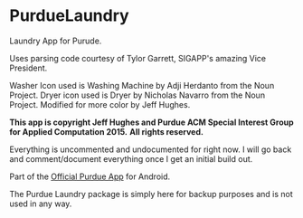 # PurdueLaundry

Laundry App for Purude. 

Uses parsing code courtesy of Tylor Garrett, SIGAPP's amazing Vice President.

Washer Icon used is Washing Machine by Adji Herdanto from the Noun Project. Dryer icon used is Dryer by Nicholas Navarro from the Noun Project.
Modified for more color by Jeff Hughes.

**This app is copyright Jeff Hughes and Purdue ACM Special Interest Group for Applied Computation 2015.**
**All rights reserved.**

Everything is uncommented and undocumented for right now. I will go back and comment/document everything once I get an initial build out. 

Part of the [Official Purdue App](https://github.com/purdue-acm-sigapp/Purdue) for Android. 

The Purdue Laundry package is simply here for backup purposes and is not used in any way. 
